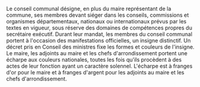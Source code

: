Le conseil communal désigne, en plus du maire représentant de la commune, ses membres devant siéger dans les conseils, commissions et organismes départementaux, nationaux ou internationaux prévus par les textes en vigueur, sous réserve des domaines de compétences propres du secrétaire exécutif.
Durant leur mandat, les membres du conseil communal portent à l'occasion des manifestations officielles, un insigne distinctif. Un décret pris en Conseil des ministres fixe les formes et couleurs de l'insigne.
Le maire, les adjoints au maire et les chefs d'arrondissement portent une écharpe aux couleurs nationales, toutes les fois qu'ils procèdent à des actes de leur fonction ayant un caractère solennel. L'écharpe est à franges d'or pour le maire et à franges d'argent pour les adjoints au maire et les chefs d'arrondissement.